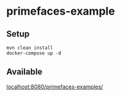 # primefaces-example

## Setup

	mvn clean install
	docker-compose up -d

## Available

<localhost:8080/primefaces-examples/>
